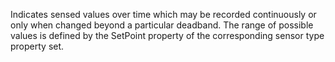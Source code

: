 Indicates sensed values over time which may be recorded continuously or only when changed beyond a particular deadband.  The range of possible values is defined by the SetPoint property of the corresponding sensor type property set.
